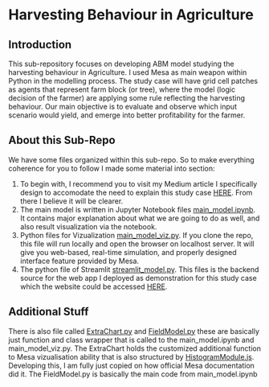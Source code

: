 # Harvesting Behaviour in Agriculture

## Introduction
This sub-repository focuses on developing ABM model studying the harvesting behaviour in Agriculture. I used Mesa as main weapon within Python in the modelling process.
The study case will have grid cell patches as agents that represent farm block (or tree), where the model (logic decision of the farmer) are applying some rule reflecting the harvesting behaviour.
Our main objective is to evaluate and observe which input scenario would yield, and emerge into better profitability for the farmer.

## About this Sub-Repo

We have some files organized within this sub-repo. So to make everything coherence for you to follow I made some material into section:

1. To begin with, I recommend you to visit my Medium article I specifically design to accomodate the need to explain this study case [HERE](https://medium.com/@lazuardy.almuzaki/pythons-agent-based-modelling-for-agriculture-a6259081ab07). From there I believe it will be clearer.
2. The main model is written in Jupyter Notebook files [main_model.ipynb](./Harvesting_in_Agriculture/main_model.ipynb). It contains major explanation about what we are going to do as well, and also result visualization via the notebook.
3. Python files for Vizualization [main_model_viz.py](./Harvesting_in_Agriculture/main_model_viz.py). If you clone the repo, this file will run locally and open the browser on localhost server. It will give you web-based, real-time simulation, and properly designed interface feature provided by Mesa.
4. The python file of Streamlit [streamlit_model.py](./Harvesting_in_Agriculture/sharelit_model.py). This files is the backend source for the web app I deployed as demonstration for this study case which the website could be accessed [HERE](https://agentbasedmodelling-23jpvayz5rr9wn7y2trsqv.streamlit.app/).


## Additional Stuff

There is also file called [ExtraChart.py](./Harvesting_in_Agriculture/ExtraChart.py) and [FieldModel.py](./Harvesting_in_Agriculture/FieldModel.py) these are basically just function and class wrapper that is called to the main_model.ipynb and main_model_viz.py.
The ExtraChart holds the customized additional function to Mesa vizualisation ability that is also structured by [HistogramModule.js](./Harvesting_in_Agriculture/HistogramModule.js). Developing this, I am fully just copied on how official Mesa documentation did it.
The FieldModel.py is basically the main code from main_model.ipynb
